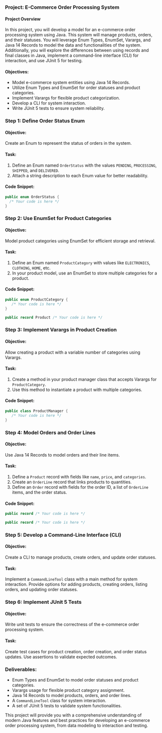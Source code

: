 ### Project: E-Commerce Order Processing System

#### Project Overview
In this project, you will develop a model for an e-commerce order processing system using Java. This system will manage products, orders, and their statuses. You will leverage Enum Types, EnumSet, Varargs, and Java 14 Records to model the data and functionalities of the system. Additionally, you will explore the differences between using records and final classes in Java, implement a command-line interface (CLI) for interaction, and use JUnit 5 for testing.

#### Objectives:
- Model e-commerce system entities using Java 14 Records.
- Utilize Enum Types and EnumSet for order statuses and product categories.
- Implement Varargs for flexible product categorization.
- Develop a CLI for system interaction.
- Write JUnit 5 tests to ensure system reliability.

### Step 1: Define Order Status Enum

#### Objective:
Create an Enum to represent the status of orders in the system.

#### Task:
1. Define an Enum named `OrderStatus` with the values `PENDING`, `PROCESSING`, `SHIPPED`, and `DELIVERED`.
2. Attach a string description to each Enum value for better readability.

#### Code Snippet:
```java
public enum OrderStatus {
  /* Your code is here */
}
```

### Step 2: Use EnumSet for Product Categories

#### Objective:
Model product categories using EnumSet for efficient storage and retrieval.

#### Task:
1. Define an Enum named `ProductCategory` with values like `ELECTRONICS`, `CLOTHING`, `HOME`, etc.
2. In your product model, use an EnumSet to store multiple categories for a product.

#### Code Snippet:
```java
public enum ProductCategory {
   /* Your code is here */
}

public record Product /* Your code is here */
```

### Step 3: Implement Varargs in Product Creation

#### Objective:
Allow creating a product with a variable number of categories using Varargs.

#### Task:
1. Create a method in your product manager class that accepts Varargs for `ProductCategory`.
2. Use this method to instantiate a product with multiple categories.

#### Code Snippet:
```java
public class ProductManager {
   /* Your code is here */
}
```

### Step 4: Model Orders and Order Lines

#### Objective:
Use Java 14 Records to model orders and their line items.

#### Task:
1. Define a `Product` record with fields like `name`, `price`, and `categories`.
2. Create an `OrderLine` record that links products to quantities.
3. Define an `Order` record with fields for the order ID, a list of `OrderLine` items, and the order status.

#### Code Snippet:
```java
public record /* Your code is here */

public record /* Your code is here */
```

### Step 5: Develop a Command-Line Interface (CLI)

#### Objective:
Create a CLI to manage products, create orders, and update order statuses.

#### Task:
Implement a `CommandLineTool` class with a main method for system interaction. Provide options for adding products, creating orders, listing orders, and updating order statuses.

### Step 6: Implement JUnit 5 Tests

#### Objective:
Write unit tests to ensure the correctness of the e-commerce order processing system.

#### Task:
Create test cases for product creation, order creation, and order status updates. Use assertions to validate expected outcomes.

### Deliverables:
- Enum Types and EnumSet to model order statuses and product categories.
- Varargs usage for flexible product category assignment.
- Java 14 Records to model products, orders, and order lines.
- A `CommandLineTool` class for system interaction.
- A set of JUnit 5 tests to validate system functionalities.

This project will provide you with a comprehensive understanding of modern Java features and best practices for developing an e-commerce order processing system, from data modeling to interaction and testing.
